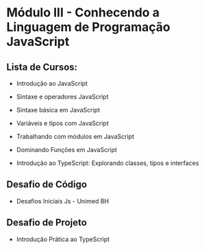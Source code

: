 # Módulo III - Conhecendo a Linguagem de Programação JavaScript 

## Lista de Cursos:

 - Introdução ao JavaScript

 - Sintaxe e operadores JavaScript

 - Sintaxe básica em JavaScript
 
 - Variáveis e tipos com JavaScript
 
 - Trabalhando com módulos em JavaScript
 
 - Dominando Funções em JavaScript
 
 - Introdução ao TypeScript: Explorando classes, tipos e interfaces


## Desafio de Código 

 - Desafios Iniciais Js - Unimed BH

## Desafio de Projeto

 - Introdução Prática ao TypeScript


